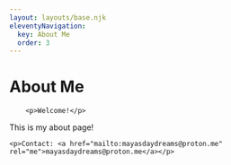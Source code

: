 ```yaml
---
layout: layouts/base.njk
eleventyNavigation:
  key: About Me
  order: 3
---
```

# About Me
		<p>Welcome!</p>

This is my about page!

	<p>Contact: <a href="mailto:mayasdaydreams@proton.me" rel="me">mayasdaydreams@proton.me</a></p>






